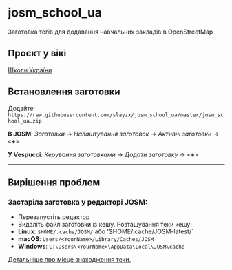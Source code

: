 # josm_school_ua
Заготовка тегів для додавання навчальних закладів в OpenStreetMap

## Проєкт у вікі
[Школи України](https://wiki.openstreetmap.org/wiki/Uk:%D0%A8%D0%BA%D0%BE%D0%BB%D0%B8_%D0%A3%D0%BA%D1%80%D0%B0%D1%97%D0%BD%D0%B8)

## Встановлення заготовки

Додайте: `https://raw.githubusercontent.com/slayzx/josm_school_ua/master/josm_school_ua.zip` 

**В JOSM**: *Заготовки* -> *Налаштування заготовок* -> *Активні заготовки* -> «**+**»

**У Vespucci**: *Керування заготовками* -> *Додати заготовку* -> «**+**»
***
## Вирішення проблем
### Застаріла заготовка у редакторі JOSM:
* Перезапустіть редактор
* Видаліть файл заготовки із кешу. Розташування теки кешу:
 * **Linux**: `$HOME/.cache/JOSM/` або '$HOME/.cache/JOSM-latest/`
 * **macOS**: `Users/<YourName>/Library/Caches/JOSM`
 * **Windows**: `C:\Users\<YourName>\AppData\Local\JOSM\cache`

[Детальніше про місце знаходження теки.](https://josm.openstreetmap.de/wiki/Help/Preferences#JOSMpreferencedatacachedirectories)